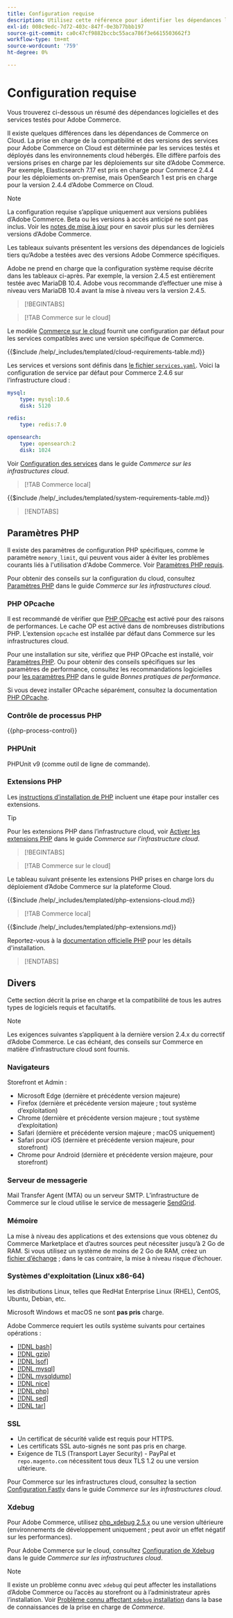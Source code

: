 ```yaml
---
title: Configuration requise
description: Utilisez cette référence pour identifier les dépendances logicielles requises qui ont été testées avec les versions d’Adobe Commerce.
exl-id: 008c9edc-7d72-403c-847f-0e3b77bbb197
source-git-commit: ca0c47cf9882bccbc55aca786f3e6615503662f3
workflow-type: tm+mt
source-wordcount: '759'
ht-degree: 0%

---
```


# Configuration requise

Vous trouverez ci-dessous un résumé des dépendances logicielles et des services testés pour Adobe Commerce.

Il existe quelques différences dans les dépendances de Commerce on Cloud. La prise en charge de la compatibilité et des versions des services pour Adobe Commerce on Cloud est déterminée par les services testés et déployés dans les environnements cloud hébergés. Elle diffère parfois des versions prises en charge par les déploiements sur site d’Adobe Commerce. Par exemple, Elasticsearch 7.17 est pris en charge pour Commerce 2.4.4 pour les déploiements on-premise, mais OpenSearch 1 est pris en charge pour la version 2.4.4 d’Adobe Commerce on Cloud.

>[!NOTE]
>
>La configuration requise s’applique uniquement aux versions publiées d’Adobe Commerce. Beta ou les versions à accès anticipé ne sont pas inclus. Voir les [notes de mise à jour](../release/release-notes/overview.md) pour en savoir plus sur les dernières versions d’Adobe Commerce.

Les tableaux suivants présentent les versions des dépendances de logiciels tiers qu’Adobe a testées avec des versions Adobe Commerce spécifiques.

Adobe ne prend en charge que la configuration système requise décrite dans les tableaux ci-après. Par exemple, la version 2.4.5 est entièrement testée avec MariaDB 10.4. Adobe vous recommande d’effectuer une mise à niveau vers MariaDB 10.4 avant la mise à niveau vers la version 2.4.5.

>[!BEGINTABS]

>[!TAB Commerce sur le cloud]

Le modèle [Commerce sur le cloud](https://github.com/magento/magento-cloud) fournit une configuration par défaut pour les services compatibles avec une version spécifique de Commerce.

{{$include /help/_includes/templated/cloud-requirements-table.md}}

Les services et versions sont définis dans [le fichier `services.yaml`](https://github.com/magento/magento-cloud/blob/master/.magento/services.yaml). Voici la configuration de service par défaut pour Commerce 2.4.6 sur l’infrastructure cloud :

```yaml
mysql:
    type: mysql:10.6
    disk: 5120

redis:
    type: redis:7.0

opensearch:
    type: opensearch:2
    disk: 1024
```

Voir [Configuration des services](https://experienceleague.adobe.com/docs/commerce-cloud-service/user-guide/configure/service/services-yaml.html) dans le guide _Commerce sur les infrastructures cloud_.

>[!TAB Commerce local]

{{$include /help/_includes/templated/system-requirements-table.md}}

>[!ENDTABS]

## Paramètres PHP

Il existe des paramètres de configuration PHP spécifiques, comme le paramètre `memory_limit`, qui peuvent vous aider à éviter les problèmes courants liés à l&#39;utilisation d&#39;Adobe Commerce. Voir [Paramètres PHP requis](prerequisites/php-settings.md).

Pour obtenir des conseils sur la configuration du cloud, consultez [Paramètres PHP](https://experienceleague.adobe.com/docs/commerce-cloud-service/user-guide/configure/app/php-settings.html) dans le guide _Commerce sur les infrastructures cloud_.

### PHP OPcache

Il est recommandé de vérifier que [PHP OPcache](https://www.php.net/manual/en/intro.opcache.php) est activé pour des raisons de performances. Le cache OP est activé dans de nombreuses distributions PHP. L’extension `opcache` est installée par défaut dans Commerce sur les infrastructures cloud.

Pour une installation sur site, vérifiez que PHP OPcache est installé, voir [Paramètres PHP](prerequisites/php-settings.md). Ou pour obtenir des conseils spécifiques sur les paramètres de performance, consultez les recommandations logicielles pour [les paramètres PHP](https://experienceleague.adobe.com/docs/commerce-operations/performance-best-practices/software.html#php-settings) dans le guide _Bonnes pratiques de performance_.

Si vous devez installer OPcache séparément, consultez la documentation [PHP OPcache](https://www.php.net/manual/en/opcache.setup.php).

### Contrôle de processus PHP

{{php-process-control}}

### PHPUnit

PHPUnit v9 (comme outil de ligne de commande).

### Extensions PHP

Les [instructions d’installation de PHP](prerequisites/php-settings.md) incluent une étape pour installer ces extensions.

>[!TIP]
>
>Pour les extensions PHP dans l’infrastructure cloud, voir [Activer les extensions PHP](https://experienceleague.adobe.com/docs/commerce-cloud-service/user-guide/configure/app/php-settings.html#enable-extensions) dans le guide _Commerce sur l’infrastructure cloud_.

>[!BEGINTABS]

>[!TAB Commerce sur le cloud]

Le tableau suivant présente les extensions PHP prises en charge lors du déploiement d’Adobe Commerce sur la plateforme Cloud.

{{$include /help/_includes/templated/php-extensions-cloud.md}}

>[!TAB Commerce local]

{{$include /help/_includes/templated/php-extensions.md}}

Reportez-vous à la [documentation officielle PHP](https://www.php.net/manual/en/extensions.php) pour les détails d&#39;installation.

>[!ENDTABS]

## Divers

Cette section décrit la prise en charge et la compatibilité de tous les autres types de logiciels requis et facultatifs.

>[!NOTE]
>
>Les exigences suivantes s’appliquent à la dernière version 2.4.x du correctif d’Adobe Commerce. Le cas échéant, des conseils sur Commerce en matière d’infrastructure cloud sont fournis.

### Navigateurs

Storefront et Admin :

- Microsoft Edge (dernière et précédente version majeure)
- Firefox (dernière et précédente version majeure ; tout système d’exploitation)
- Chrome (dernière et précédente version majeure ; tout système d’exploitation)
- Safari (dernière et précédente version majeure ; macOS uniquement)
- Safari pour iOS (dernière et précédente version majeure, pour storefront)
- Chrome pour Android (dernière et précédente version majeure, pour storefront)

### Serveur de messagerie

Mail Transfer Agent (MTA) ou un serveur SMTP. L’infrastructure de Commerce sur le cloud utilise le service de messagerie [SendGrid](https://experienceleague.adobe.com/docs/commerce-cloud-service/user-guide/project/sendgrid.html).

### Mémoire

La mise à niveau des applications et des extensions que vous obtenez du Commerce Marketplace et d’autres sources peut nécessiter jusqu’à 2 Go de RAM. Si vous utilisez un système de moins de 2 Go de RAM, créez un [fichier d’échange](https://support.magento.com/hc/en-us/articles/360032980432) ; dans le cas contraire, la mise à niveau risque d’échouer.

### Systèmes d&#39;exploitation (Linux x86-64)

les distributions Linux, telles que RedHat Enterprise Linux (RHEL), CentOS, Ubuntu, Debian, etc.

Microsoft Windows et macOS ne sont **pas pris** charge.

Adobe Commerce requiert les outils système suivants pour certaines opérations :

- [[!DNL bash]](https://www.gnu.org/software/bash/)
- [[!DNL gzip]](https://www.gzip.org/)
- [[!DNL lsof]](https://linux.die.net/man/8/lsof)
- [[!DNL mysql]](https://www.mysql.com/)
- [[!DNL mysqldump]](https://dev.mysql.com/doc/refman/8.0/en/mysqldump.html)
- [[!DNL nice]](https://linux.die.net/man/1/nice)
- [[!DNL php]](https://www.php.net/)
- [[!DNL sed]](https://www.gnu.org/software/sed/manual/sed.html)
- [[!DNL tar]](https://linux.die.net/man/1/tar)

### SSL

- Un certificat de sécurité valide est requis pour HTTPS.
- Les certificats SSL auto-signés ne sont pas pris en charge.
- Exigence de TLS (Transport Layer Security) - PayPal et `repo.magento.com` nécessitent tous deux TLS 1.2 ou une version ultérieure.

Pour Commerce sur les infrastructures cloud, consultez la section [Configuration Fastly](https://experienceleague.adobe.com/docs/commerce-cloud-service/user-guide/cdn/setup-fastly/fastly-configuration.html) dans le guide _Commerce sur les infrastructures cloud_.

### Xdebug

Pour Adobe Commerce, utilisez [php_xdebug 2.5.x](https://xdebug.org/download) ou une version ultérieure (environnements de développement uniquement ; peut avoir un effet négatif sur les performances).

Pour Adobe Commerce sur le cloud, consultez [Configuration de Xdebug](https://experienceleague.adobe.com/docs/commerce-cloud-service/user-guide/develop/test/debug.html) dans le guide _Commerce sur les infrastructures cloud_.

>[!NOTE]
>
>Il existe un problème connu avec `xdebug` qui peut affecter les installations d’Adobe Commerce ou l’accès au storefront ou à l’administrateur après l’installation. Voir [Problème connu affectant `xdebug` installation](https://experienceleague.adobe.com/docs/commerce-knowledge-base/kb/troubleshooting/miscellaneous/known-issues-that-affect-installation.html) dans la base de connaissances de la prise en charge de _Commerce_.
